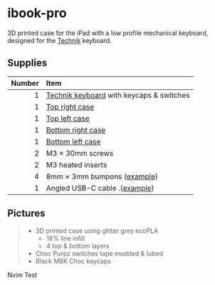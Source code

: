 # ibook-pro
3D printed case for the iPad with a low profile mechanical keyboard, designed for the [Technik](https://boardsource.xyz/store/5ffb9b01edd0447f8023fdb2) keyboard.

## Supplies

| Number | Item |
| ---: | :--- |
| 1 | [Technik keyboard](https://boardsource.xyz/store/5ffb9b01edd0447f8023fdb2) with keycaps & switches|
| 1 | [Top right case](https://github.com/Signynt/ibook-pro/blob/main/files/ibook-pro-top-right.stl) |
| 1 | [Top left case](https://github.com/Signynt/ibook-pro/blob/main/files/ibook-pro-top-left.stl) |
| 1 | [Bottom right case](https://github.com/Signynt/ibook-pro/blob/main/files/ibook-pro-bottom-right.stl) |
| 1 | [Bottom left case](https://github.com/Signynt/ibook-pro/blob/b3eccaa34b09254ae43fee6e41ae03b21739c36f/files/ibook-pro-bottom-left.stl) |
| 2 | M3 &times; 30mm screws |
| 2 | M3 heated inserts |
| 4 | 8mm &times; 3mm bumpons ([example](https://www.amazon.de/-/en/gp/product/B08Y8KS6PP/ref=ppx_yo_dt_b_asin_title_o03_s00?ie=UTF8&psc=1)) |
| 1 | Angled USB-C cable .([example](https://www.amazon.de/-/en/gp/product/B07H96FWY9/ref=ppx_yo_dt_b_search_asin_title?ie=UTF8&th=1)) |


## Pictures

> - 3D printed case using glitter grey ecoPLA
>   - 18% line infill
>   - 4 top & bottom layers
> - Choc Purpz switches tape modded & lubed
> - Black MBK Choc keycaps

Nvim Test

